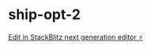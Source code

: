 # ship-opt-2

[Edit in StackBlitz next generation editor ⚡️](https://stackblitz.com/~/github.com/TroyMiner/ship-opt-2)